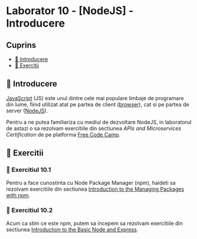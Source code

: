 # Laborator 10 - [NodeJS] - Introducere

## Cuprins

- [🦉 Introducere](#-Introducere)
- [🎢 Exercitii](#-Exercitii)

## 🦉 Introducere

[JavaScript](https://ro.wikipedia.org/wiki/JavaScript) (JS) este unul dintre cele mai populare limbaje de programare din lume, fiind utilizat atat pe partea de client ([browser](https://en.wikipedia.org/wiki/Web_browser)), cat si pe partea de server ([NodeJS](https://nodejs.org/en/)).

Pentru a ne putea familiariza cu mediul de dezvoltare NodeJS, in laboratorul de astazi o sa rezolvam exercitiile din sectiunea _APIs and Microservices Certification_ de pe platforma [Free Code Camp](https://www.freecodecamp.org/).

## 🎢 Exercitii

### 💪 Exercitiul 10.1

Pentru a face cunostinta cu Node Package Manager (npm), haideti sa rezolvam exercitiile din sectiunea
[Introduction to the Managing Packages with npm](https://www.freecodecamp.org/learn/apis-and-microservices/managing-packages-with-npm/).

### 💪 Exercitiul 10.2

Acum ca stim ce este npm, putem sa incepem sa rezolvam exercitiile din sectiunea
[Introduction to the Basic Node and Express](https://www.freecodecamp.org/learn/apis-and-microservices/basic-node-and-express/).
